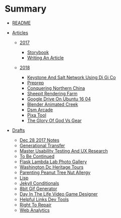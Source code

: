 # Summary
* [README](README.md)

* [Articles]()

  * [2017]()
    * [Storybook](articles/storybook.md)
    * [Writing An Article](articles/writing_an_article.md)

  * [2018]()
  
    * [Keystone And Salt Network Using Di Gi Co](articles/keystone_and_salt_network_using_di_gi_co.md)
    * [Preprep](articles/preprep.md)
    * [Conquering Northern China](articles/conquering_northern_china.md)
    * [Sheepit Rendering Farm](articles/sheepit_rendering_farm.md)
    * [Google Drive On Ubuntu 16 04](articles/google_drive_on_ubuntu_16_04.md)
    * [Blender Animated Creek](articles/blender_animated_creek.md)
    * [Dsm Arcade](articles/dsm_arcade.md)
    * [Pixa Tool](articles/pixa_tool.md)
    * [The Glory Of God Vs Gear](articles/the_glory_of_god_vs_gear.md)
* [Drafts]()
    * [Dec 28 2017 Notes](articles/dec_28_2017_notes.md)
    * [Generational Transfer](articles/generational_transfer.md)
    * [Master Usability Testing And UX Research](articles/master_usability_testing_and_ux_research.md)
    * [To Be Continued](articles/to_be_continued.md)
    * [Flask Lambda Lab Photo Gallery](articles/flask_lambda_lab_photo_gallery.md)
    * [Washington Dc Heritage Tours](articles/washington_dc_heritage_tours.md)
    * [Parenting Peanut Tree Nut Allergy](articles/parenting_peanut_tree_nut_allergy.md)
    * [Lisp](articles/lisp.md)
    * [Jekyll Conditionals](articles/jekyll_conditionals.md)
    * [8bit Gif Generator](articles/8bit_gif_generator.md)
    * [Day In The Life Video Game Designer](articles/day_in_the_life_video_game_designer.md)
    * [Helpful Links Dev Tools](articles/helpful_links_dev_tools.md)
    * [Right To Repair](articles/right_to_repair.md)
    * [Web Analytics](articles/web_analytics.md)
